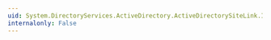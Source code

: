 ```yaml
---
uid: System.DirectoryServices.ActiveDirectory.ActiveDirectorySiteLink.InterSiteReplicationSchedule
internalonly: False
---
```


